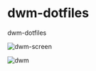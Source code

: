 # dwm-dotfiles
dwm-dotfiles

![dwm-screen](https://user-images.githubusercontent.com/90487955/235259060-b58bc414-2ae8-4fb3-bac1-bc0fb52bbd48.png)

![dwm](https://user-images.githubusercontent.com/90487955/235333491-646c7228-29ef-49fc-971e-c550dc37135e.png)


